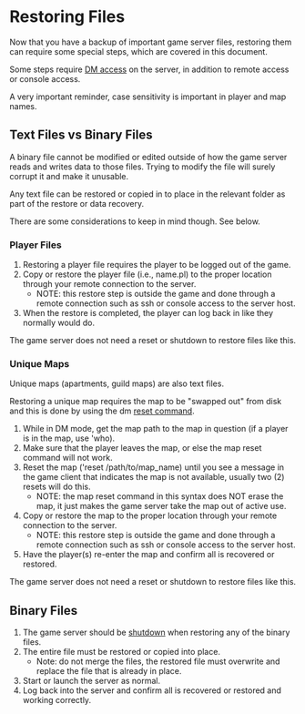 # Restoring Files

Now that you have a backup of important game server files, restoring them can require some special steps, which are covered in this document.

Some steps require [DM access](http://wiki.cross-fire.org/dokuwiki/doku.php/player_commands#dm) on the server, in addition to remote access or console access.

A very important reminder, case sensitivity is important in player and map names.

## Text Files vs Binary Files

A binary file cannot be modified or edited outside of how the game server reads and writes data to those files. Trying to modify the file will surely corrupt it and make it unusable.

Any text file can be restored or copied in to place in the relevant folder as part of the restore or data recovery.

There are some considerations to keep in mind though. See below.

### Player Files

 1. Restoring a player file requires the player to be logged out of the game.
 2. Copy or restore the player file (i.e., name.pl) to the proper location through your remote connection to the server.
    * NOTE: this restore step is outside the game and done through a remote connection such as ssh or console access to the server host.
 3. When the restore is completed, the player can log back in like they normally would do.

The game server does not need a reset or shutdown to restore files like this.

### Unique Maps

Unique maps (apartments, guild maps) are also text files.

Restoring a unique map requires the map to be "swapped out" from disk and this is done by using the dm [reset command](http://wiki.cross-fire.org/dokuwiki/doku.php/dm_commands#reset).

 1. While in DM mode, get the map path to the map in question (if a player is in the map, use 'who).
 2. Make sure that the player leaves the map, or else the map reset command will not work.
 3. Reset the map ('reset /path/to/map_name) until you see a message in the game client that indicates the map is not available, usually two (2) resets will do this.
    * NOTE: the map reset command in this syntax does NOT erase the map, it just makes the game server take the map out of active use.
 4. Copy or restore the map to the proper location through your remote connection to the server.
    * NOTE: this restore step is outside the game and done through a remote connection such as ssh or console access to the server host.
 5. Have the player(s) re-enter the map and confirm all is recovered or restored.

The game server does not need a reset or shutdown to restore files like this.

## Binary Files

 1. The game server should be [shutdown](http://wiki.cross-fire.org/dokuwiki/doku.php/dm_commands#shutdown) when restoring any of the binary files.
 2. The entire file must be restored or copied into place.
    * Note: do not merge the files, the restored file must overwrite and replace the file that is already in place.
 3. Start or launch the server as normal.
 4. Log back into the server and confirm all is recovered or restored and working correctly.


